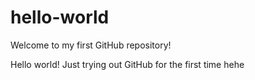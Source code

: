 # hello-world
Welcome to my first GitHub repository!

Hello world!
Just trying out GitHub for the first time hehe
